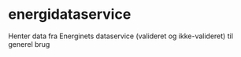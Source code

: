 # energidataservice
Henter data fra Energinets dataservice (valideret og ikke-valideret) til generel brug
